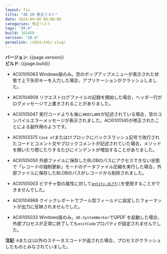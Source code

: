 ```yaml
---
layout: fix
title: "4D 20 修正リスト"
date: 2024-09-08 08:00:00
categories: 修正リスト
tags: "20.4"
build: 101459
version: "20.4"
permalink: /2024/245/:slug/
---
```


**バージョン**: {{page.version}}  
**ビルド**: {{page.build}} 

* ACI0105063 Windows版のみ。空のポップアップメニューが表示された状態で上下矢印キーを入力した場合，アプリケーションがクラッシュしました。

* ACI0104908 リクエストログファイルの記録を開始した場合，ヘッダー行がログメッセージで上書きされることがありました。

* ACI0105047 実行コードよりも後に`#DECLARE`が記述されている場合，空のコンパイルエラーメッセージが表示されました。ACI0101345が修正されたことによる副作用のようです。

* ACI0103375 `Case of`または`If`ブロックにバックスラッシュ記号で改行されたコードとコメント文やブロックコメントが記述されていた場合，メソッドを開いたり閉じたりするたびにインデントが増加することがありました。

* ACI0105050 外部ファイルに保存したBLOBのパスにアクセスできない状態で「レコードの強制更新」モードのデータファイル圧縮を実行した場合，外部ファイルに保存したBLOBのパスがレコードから削除されました。

* ACI0105003 ピクチャ型の属性に対して[`entity.diff()`](https://developer.4d.com/docs/ja/API/EntityClass/#diff)を使用することができませんでした。

* ACI0104968 クイックレポートでブール型フィールドに設定したフォーマットが出力に反映されませんでした。

* ACI0105033 Windows版のみ。`4D.SystemWorker`で*QPDF* を起動した場合，外部プロセスが正常に終了しても`exitCode`プロパティが設定されませんでした。

**注記**: `0`または`1`以外のステータスコードが返された場合，プロセスがクラッシュしたものとみなされていました。